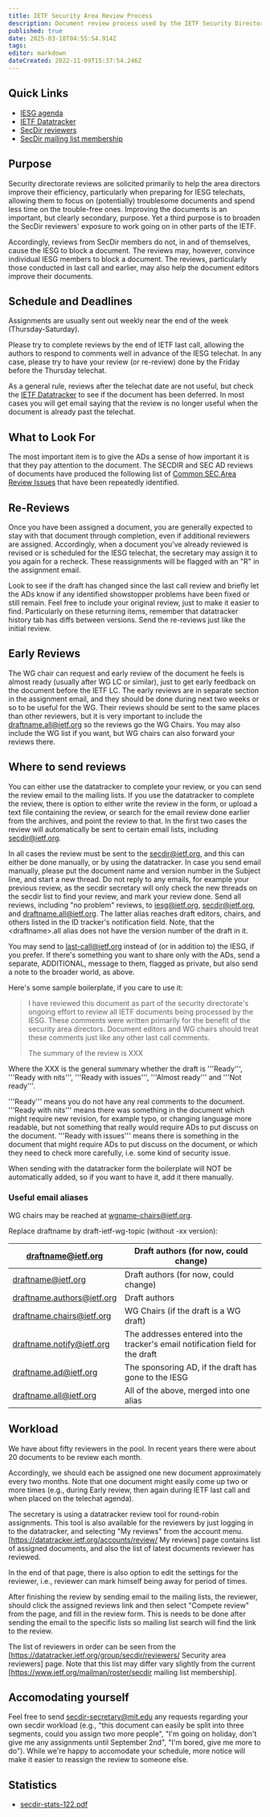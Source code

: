 ```yaml
---
title: IETF Security Area Review Process
description: Document review process used by the IETF Security Directorate
published: true
date: 2025-03-18T04:55:54.914Z
tags: 
editor: markdown
dateCreated: 2022-11-09T15:37:54.246Z
---
```


## Quick Links

 * [IESG agenda](https://datatracker.ietf.org/iesg/agenda/)
 * [IETF Datatracker](https://datatracker.ietf.org/)
 * [SecDir reviewers](https://datatracker.ietf.org/group/secdir/about/)
 * [SecDir mailing list membership](https://www.ietf.org/mailman/roster/secdir)

## Purpose

Security directorate reviews are solicited primarily to help the area directors improve their efficiency, particularly when preparing for IESG telechats, allowing them to focus on (potentially) troublesome documents and spend less time on the trouble-free ones. Improving the documents is an important, but clearly secondary, purpose. Yet a third purpose is to broaden the SecDir reviewers' exposure to work going on in other parts of the IETF.

Accordingly, reviews from SecDir members do not, in and of themselves, cause the IESG to block a document. The reviews may, however, convince individual IESG members to block a document. The reviews, particularly those conducted in last call and earlier, may also help the document editors improve their documents.

## Schedule and Deadlines

Assignments are usually sent out weekly near the end of the week (Thursday-Saturday).

Please try to complete reviews by the end of IETF last call, allowing the authors to respond to comments well in advance of the IESG telechat.  In any case, please try to have your review (or re-review) done by the Friday before the Thursday telechat. 

As a general rule, reviews after the telechat date are not useful, but check the [IETF Datatracker](https://datatracker.ietf.org/) to see if the document has been deferred. In most cases you will get email saying that the review is no longer useful when the document is already past the telechat.

## What to Look For

The most important item is to give the ADs a sense of how important it is that they pay attention to the document. The SECDIR and SEC AD reviews of documents have produced the following list of [Common SEC Area Review Issues](TypicalSECAreaIssues) that have been repeatedly identified.

## Re-Reviews

Once you have been assigned a document, you are generally expected to stay with that document through completion, even if additional reviewers are assigned.  Accordingly, when a document you've already reviewed is revised or is scheduled for the IESG telechat, the secretary may assign it to you again for a recheck.  These reassignments will be flagged with an "R" in the assignment email.

Look to see if the draft has changed since the last call review and briefly let the ADs know if any identified showstopper problems have been fixed or still remain. Feel free to include your original review, just to make it easier to find. Particularly on these returning items, remember that datatracker history tab has diffs between versions. Send the re-reviews just like the initial review.

## Early Reviews

The WG chair can request and early review of the document he feels is almost ready (usually after WG LC or similar), just to get early feedback on the document before the IETF LC. The early reviews are in separate section in the assignment email, and they should be done during next two weeks or so to be useful for the WG. Their reviews should be sent to the same places than other reviewers, but it is very important to include the draftname.all@ietf.org so the reviews go the WG Chairs. You may also include the WG list if you want, but WG chairs can also forward your reviews there.

## Where to send reviews

You can either use the datatracker to complete your review, or you can send the review email to the mailing lists. If you use the datatracker to complete the review, there is option to either write the review in the form, or upload a text file containing the review, or search for the email review done earlier from the archives, and point the review to that. In the first two cases the review will automatically be sent to certain email lists, including secdir@ietf.org. 

In all cases the review must be sent to the secdir@ietf.org, and this can either be done manually, or by using the datatracker. In case you send email manually, please put the document name and version number in the Subject line, and start a new thread. Do not reply to any emails, for example your previous review, as the secdir secretary will only check the new threads on the secdir list to find your review, and mark your review done.  Send all reviews, including "no problem" reviews, to iesg@ietf.org, secdir@ietf.org, and draftname.all@ietf.org.  The latter alias reaches draft editors, chairs, and others listed in the ID tracker's notification field. Note, that the \<draftname>.all alias does not have the version number of the draft in it.

You may send to last-call@ietf.org instead of (or in addition to) the IESG, if you prefer. If there's something you want to share only with the ADs, send a separate, ADDITIONAL, message to them, flagged as private, but also send a note to the broader world, as above.

Here's some sample boilerplate, if you care to use it:
> 
> I have reviewed this document as part of the security directorate's 
> ongoing effort to review all IETF documents being processed by the 
> IESG.  These comments were written primarily for the benefit of the 
> security area directors.  Document editors and WG chairs should treat 
> these comments just like any other last call comments.
> 
> The summary of the review is XXX

Where the XXX is the general summary whether the draft is '''Ready''', '''Ready with nits''', '''Ready with issues''', '''Almost ready''' and '''Not ready'''.

'''Ready''' means you do not have any real comments to the document. '''Ready with nits''' means there was something in the document which might require new revision, for example typo, or changing language more readable, but not something that really would require ADs to put discuss on the document. '''Ready with issues''' means there is something in the document that might require ADs to put discuss on the document, or which they need to check more carefully, i.e. some kind of security issue. 

When sending with the datatracker form the boilerplate will NOT be automatically added, so if you want to have it, add it there manually.

### Useful email aliases

WG chairs may be reached at wgname-chairs@ietf.org. 

Replace draftname by draft-ietf-wg-topic  (without -xx version):

| draftname@ietf.org | Draft authors (for now, could change) |
| ---- | ---- |
| draftname@ietf.org | Draft authors (for now, could change) |
| draftname.authors@ietf.org | Draft authors |
| draftname.chairs@ietf.org | WG Chairs (if the draft is a WG draft) 
| draftname.notify@ietf.org | The addresses entered into the tracker's email notification field for the draft 
| draftname.ad@ietf.org | The sponsoring AD, if the draft has gone to the IESG 
| draftname.all@ietf.org | All of the above, merged into one alias |

## Workload

We have about fifty reviewers in the pool. In recent years there were about 20 documents to be review each month. 

Accordingly, we should each be assigned one new document approximately every two months. Note that one document might easily come up two or more times (e.g., during Early review, then again during IETF last call and when placed on the telechat agenda).

The secretary is using a datatracker review tool for round-robin assignments. This tool is also available for the reviewers by just logging in to the datatracker, and selecting "My reviews" from the account menu. [https://datatracker.ietf.org/accounts/review/ My reviews] page contains list of assigned documents, and also the list of latest documents reviewer has reviewed.

In the end of that page, there is also option to edit the settings for the reviewer, i.e., reviewer can mark himself being away for period of times. 

After finishing the review by sending email to the mailing lists, the reviewer, should click the assigned reviews link and then select "Compete review" from the page, and fill in the review form. This is needs to be done after sending the email to the specific lists so mailing list search will find the link to the review.

The list of reviewers in order can be seen from the [https://datatracker.ietf.org/group/secdir/reviewers/ Security area reviewers] page. Note that this list may differ vary slightly from the current [https://www.ietf.org/mailman/roster/secdir mailing list membership].

## Accomodating yourself

Feel free to send secdir-secretary@mit.edu any requests regarding your own secdir workload (e.g., "this document can easily be split into three segments, could you assign two more people", "I'm going on holiday, don't give me any assignments until September 2nd", "I'm bored, give me more to do"). While we're happy to accomodate your schedule, more notice will make it easier to reassign the review to someone else. 

## Statistics

- [secdir-stats-122.pdf](/secdir/secdir-stats-122.pdf)